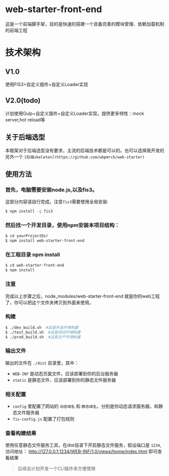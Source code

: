 # web-starter-front-end

这是一个前端脚手架，目的是快速的搭建一个具备完善的模块管理、依赖加载机制的前端工程

# 技术架构

## V1.0
使用FIS3+自定义插件+自定义Loader实现

## V2.0(todo)
计划使用Gulp+自定义插件+自定义Loader实现，提供更多特性：mock server,hot reload等


## 关于后端选型

本框架对于后端选型没有要求，主流的后端技术都是可以的。也可以选择我开发的另外一个 `[后端skeleton](https://github.com/wbpmrck/web-starter)`

## 使用方法

### 首先，电脑需要安装node.js,以及fis3。

这部分内容请自行完成，注意`fis3`需要使用全局安装:

```bash
$ npm install -g fis3
```

### 然后找一个开发目录，使用npm安装本项目结构：


```bash
$ cd yourProjectDir
$ npm install web-starter-front-end
```


### 在工程目录 npm install

```bash
$ cd web-starter-front-end
$ npm install 
```

### 注意
完成以上步骤之后，node_modules/web-starter-front-end 就是你的web工程了，你可以把这个文件夹拷贝到外面来使用。

### 构建

```bash
$ ./dev_build.sh  #这是开发环境构建
$ ./test_build.sh  #这是测试环境构建
$ ./prod_build.sh  #这是生产环境构建

```


### 输出文件

输出的文件在 `./dist` 目录里，其中：
 - `WEB-INF` 是动态页面文件，应该部署到你的后台服务器
 - `static` 是静态文件，应该部署到你的静态文件服务器

### 相关配置
- `config` 里配置了网站的 `动态域名` 和 `静态域名`，分别是你动态请求服务器，和静态文件服务器
- `fis-config.js` 配置了打包规则


### 查看构建结果

使用任意静态文件服务工具，在dist目录下开启静态文件服务，假设端口是 `1234`,访问地址： http://127.0.0.1:1234/WEB-INF/1.0/views/home/index.html 即可查看结果

> 后续会计划开发一个CLI插件来方便使用

